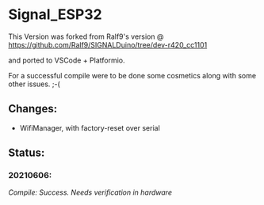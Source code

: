# Signal_ESP32
This Version was forked from Ralf9's version @  https://github.com/Ralf9/SIGNALDuino/tree/dev-r420_cc1101 

and ported to VSCode + Platformio.

For a successful compile were to be done some cosmetics along with some other issues. ;-(

## Changes:
* WifiManager, with factory-reset over serial 

## Status:
### 20210606: ###
*Compile: Success.*
*Needs verification in hardware*
